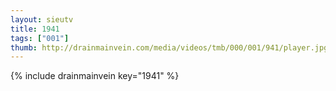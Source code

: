 ```yaml
--- 
layout: sieutv
title: 1941
tags: ["001"]
thumb: http://drainmainvein.com/media/videos/tmb/000/001/941/player.jpg
---
```

{% include drainmainvein key="1941" %} 
